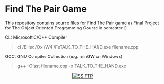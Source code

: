 # Find The Pair Game

This repository contains source files for Find The Pair game as Final Project for The Object Oriented Programming Course in semester 2

CL: Microsoft C/C++ Compiler 

> cl /EHsc /Ox /W4 /FeTALK_TO_THE_HAND.exe filename.cpp

GCC: GNU Compiler Collection (e.g. minGW on Windows) 

> g++ -Ofast filename.cpp -o TALK_TO_THE_HAND.exe

<p align="center">
  <img src="https://i.ibb.co/4KD5Z6W/ss-ftp.png" alt="SS FTP" border="1">
</p>
